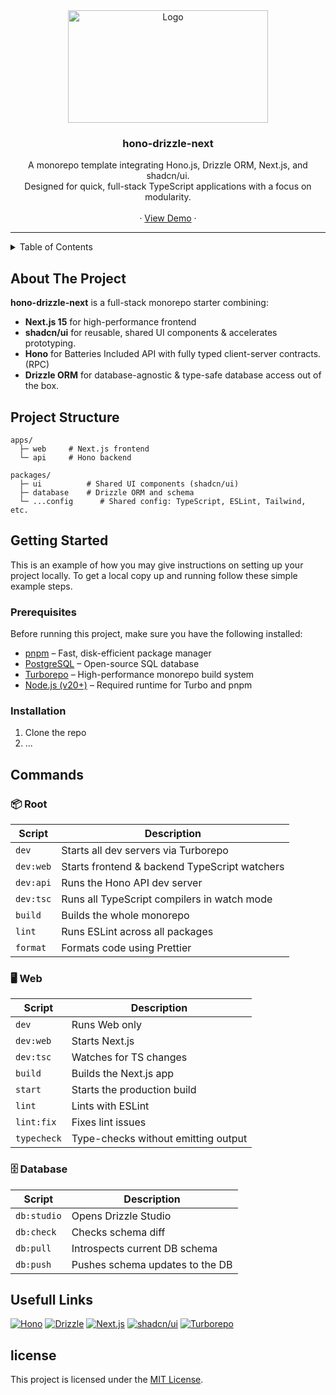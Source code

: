 
<!-- PROJECT LOGO -->
<div align="center">
      <a href="https://github.com/Montreal-Dev/hono-drizzle-next">
         <img src="https://i.postimg.cc/YqJQLbk2/screencapture-localhost-3000-en-2023-12-21-01-10-11.png" alt="Logo" width="320" height="180">
      </a> 
  <h3 align="center">hono-drizzle-next</h3>

  <p align="center">
   A monorepo template integrating Hono.js, Drizzle ORM, Next.js, and shadcn/ui.
   <br/>
   Designed for quick, full-stack TypeScript applications with a focus on modularity.
    <br />
    <br />
   &middot;
      <a href="/">View Demo</a>
   &middot;
  </p>
</div>

---
<!-- TABLE OF CONTENTS -->
<details>
  <summary>Table of Contents</summary>
  <ol>
    <li>
      <a href="#about-the-project">About The Project</a>
    </li>
    <li><a href="#project-structure">Project Structure</a></li>
    <li>
      <a href="#getting-started">Getting Started</a>
      <ul>
        <li><a href="#prerequisites">Prerequisites</a></li>
        <li><a href="#installation">Installation</a></li>
      </ul>
    </li>
    <li><a href="#commands">Commands</a></li>
    <li><a href="#license">License</a></li>
  </ol>
</details>

<!-- ABOUT THE PROJECT -->
## About The Project
**hono-drizzle-next** is a full-stack monorepo starter combining:

- **Next.js 15** for high-performance frontend
- **shadcn/ui** for reusable, shared UI components & accelerates prototyping.
- **Hono** for Batteries Included API with fully typed client-server contracts. (RPC) 
- **Drizzle ORM** for database-agnostic & type-safe database access out of the box.

<!-- PROJECT STRUCTURE -->
## Project Structure
```tree
apps/
  ├─ web     # Next.js frontend
  └─ api     # Hono backend

packages/
  ├─ ui          # Shared UI components (shadcn/ui)
  ├─ database    # Drizzle ORM and schema
  └─ ...config      # Shared config: TypeScript, ESLint, Tailwind, etc.
```

<!-- GETTING STARTED -->
## Getting Started

This is an example of how you may give instructions on setting up your project locally.
To get a local copy up and running follow these simple example steps.

### Prerequisites

Before running this project, make sure you have the following installed:

- [pnpm](https://pnpm.io/installation) – Fast, disk-efficient package manager
- [PostgreSQL](https://www.postgresql.org/download/) – Open-source SQL database
- [Turborepo](https://turbo.build/repo/docs/install) – High-performance monorepo build system
- [Node.js (v20+)](https://nodejs.org/en/download/) – Required runtime for Turbo and pnpm


### Installation

1. Clone the repo
2. ...

<!-- USAGE EXAMPLES -->
## Commands
### 📦 Root
| Script    | Description                                   |
| --------- | --------------------------------------------- |
| `dev`     | Starts all dev servers via Turborepo          |
| `dev:web` | Starts frontend & backend TypeScript watchers |
| `dev:api` | Runs the Hono API dev server                  |
| `dev:tsc` | Runs all TypeScript compilers in watch mode   |
| `build`   | Builds the whole monorepo                     |
| `lint`    | Runs ESLint across all packages               |
| `format`  | Formats code using Prettier                   |


### 🖥 Web
| Script      | Description                            |
| ----------- | -------------------------------------- |
| `dev`       | Runs Web only                          |
| `dev:web`   | Starts Next.js                         |
| `dev:tsc`   | Watches for TS changes                 |
| `build`     | Builds the Next.js app                 |
| `start`     | Starts the production build            |
| `lint`      | Lints with ESLint                      |
| `lint:fix`  | Fixes lint issues                      |
| `typecheck` | Type-checks without emitting output    |

### 🗄 Database
| Script      | Description                     |
| ----------- | ------------------------------- |
| `db:studio` | Opens Drizzle Studio            |
| `db:check`  | Checks schema diff              |
| `db:pull`   | Introspects current DB schema   |
| `db:push`   | Pushes schema updates to the DB |

<!-- USEFUL LINKS -->
## Usefull Links
[![Hono][hono-shield]][hono-url]
[![Drizzle][drizzle-shield]][drizzle-url]
[![Next.js][next-shield]][next-url]
[![shadcn/ui][shad-shield]][shad-url]
[![Turborepo][turborepo-shield]][turborepo-url]

## license
This project is licensed under the [MIT License](LICENSE).


<!-- MARKDOWN LINKS & IMAGES -->
<!-- __shields -->
[hono-shield]: https://img.shields.io/badge/Hono-E36002?logo=hono&logoColor=fff
[drizzle-shield]: https://img.shields.io/badge/Drizzle-C5F74F?logo=drizzle&logoColor=000
[next-shield]: https://img.shields.io/badge/Next.js-black?logo=next.js&logoColor=white
[next-url]: https://img.shields.io/badge/Next.js-black?logo=next.js&logoColor=white
[shad-shield]: https://img.shields.io/badge/shadcn%2Fui-000?logo=shadcnui&logoColor=fff
[turborepo-shield]: https://img.shields.io/badge/Hono-E36002?logo=hono&logoColor=fff

<!-- __urls -->
[hono-url]: https://hono.dev
[drizzle-url]: https://orm.drizzle.team
[next-url]: https://nextjs.org
[shad-url]: https://ui.shadcn.dev
[turborepo-url]: https://turbo.build/repo
